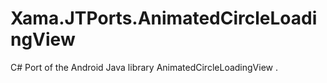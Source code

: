 # Xama.JTPorts.AnimatedCircleLoadingView
C# Port of the Android Java library AnimatedCircleLoadingView .
